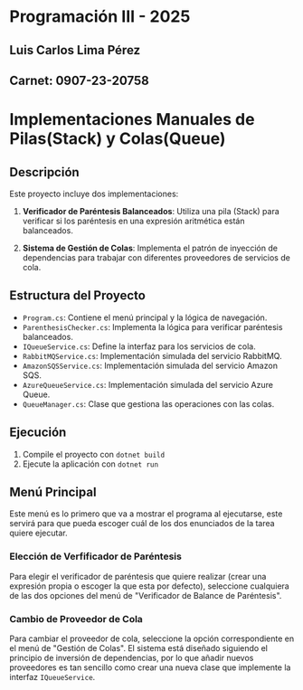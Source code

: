 # Programación III - 2025

## Luis Carlos Lima Pérez
## Carnet: 0907-23-20758

# Implementaciones Manuales de Pilas(Stack) y Colas(Queue)

## Descripción

Este proyecto incluye dos implementaciones:

1. **Verificador de Paréntesis Balanceados**: Utiliza una pila (Stack) para verificar si los paréntesis en una expresión aritmética están balanceados.

2. **Sistema de Gestión de Colas**: Implementa el patrón de inyección de dependencias para trabajar con diferentes proveedores de servicios de cola.

## Estructura del Proyecto

- `Program.cs`: Contiene el menú principal y la lógica de navegación.
- `ParenthesisChecker.cs`: Implementa la lógica para verificar paréntesis balanceados.
- `IQueueService.cs`: Define la interfaz para los servicios de cola.
- `RabbitMQService.cs`: Implementación simulada del servicio RabbitMQ.
- `AmazonSQSService.cs`: Implementación simulada del servicio Amazon SQS.
- `AzureQueueService.cs`: Implementación simulada del servicio Azure Queue.
- `QueueManager.cs`: Clase que gestiona las operaciones con las colas.

## Ejecución

1. Compile el proyecto con `dotnet build`
2. Ejecute la aplicación con `dotnet run`

## Menú Principal

Este menú es lo primero que va a mostrar el programa al ejecutarse, este servirá para que pueda escoger cuál de los dos enunciados de la tarea quiere ejecutar.

### Elección de Verfificador de Paréntesis

Para elegir el verificador de paréntesis que quiere realizar (crear una expresión propia o escoger la que esta por defecto), seleccione cualquiera de las dos opciones del menú de "Verificador de Balance de Paréntesis".

### Cambio de Proveedor de Cola

Para cambiar el proveedor de cola, seleccione la opción correspondiente en el menú de "Gestión de Colas".
El sistema está diseñado siguiendo el principio de inversión de dependencias, por lo que añadir nuevos proveedores es tan sencillo como crear una nueva clase que implemente la interfaz `IQueueService`.
